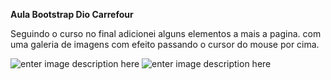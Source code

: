 **Aula Bootstrap Dio Carrefour**

Seguindo o curso no final adicionei alguns elementos a mais a pagina. 
com uma galeria de imagens com efeito passando o cursor do mouse por cima.

![enter image description here](https://i.imgur.com/cJLvle7.jpeg)
![enter image description here](https://i.imgur.com/GKc6alP.jpeg)

